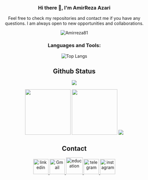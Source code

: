 <div align="center">

### Hi there 👋, I'm AmirReza Azari
Feel free to check my repositories and contact me if you have any questions. I am always open to new opportunities and collaborations.

<p> <img src="https://komarev.com/ghpvc/?username=Amirreza81&label=Profile%20views&color=brightgreen&style=flat" alt="Amirreza81" /> </p>

### Languages and Tools:
![Top Langs](https://github-readme-stats.vercel.app/api/top-langs/?username=Amirreza81&layout=compact&langs_count=10&theme=tokyonight)


## Github Status

<td colspan=2 align = "center">
  <img src="http://github-profile-summary-cards.vercel.app/api/cards/profile-details?username=Amirreza81&theme=tokyonight" />
</td>

<p align="center">
  <img height="150px" width="auto" src ="https://github-readme-stats.vercel.app/api?username=Amirreza81&show_icons=true&count_private=true&theme=darcula&hide_border=true&hide=issues,contribs&bg_color=00000000">
  <img height="150px" width="auto" src ="https://github-readme-stats.vercel.app/api/top-langs/?username=Amirreza81&layout=compact&hide_border=true&theme=darcula&bg_color=00000000&langs_count=6&hide=jupyter%20notebook,tex,css,php">
  <img src ="https://github-readme-streak-stats.herokuapp.com?user=Amirreza81&theme=darcula&hide_border=true&background=FFFFFF00">
  <br>
</p>

## Contact

<a href="https://www.linkedin.com/in/amirreza-azari-2b3a13229/"><img width="50" height="50" src="https://img.icons8.com/ios-filled/50/linkedin.png" alt="linkedin"/>
<a href="mailto:amirrezaazari1381@gmail.com"><img width="50" height="50" src="https://img.icons8.com/ios-filled/50/gmail-new.png" alt="Gmail"/>
<a href="mailto:amirrrr.azariii123@sharif.edu"><img width="55" height="55" src="https://img.icons8.com/glyph-neue/64/education.png" alt="education"/>
<a href="https://t.me/AmirrezaAzarii"><img width="50" height="50" src="https://img.icons8.com/ios-filled/50/telegram.png" alt="telegram"/>
<a href="https://www.instagram.com/amirrezaazari_/"><img width="50" height="50" src="https://img.icons8.com/ios-filled/50/instagram-new--v1.png" alt="instagram"/>

</div>
